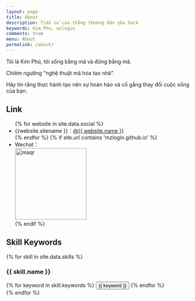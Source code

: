 ```yaml
---
layout: page
title: About
description: Tiểu sử của thằng thường dân yêu hack
keywords: Kim Phu, mzlogin
comments: true
menu: About
permalink: /about/
---
```


Tôi là Kim Phú, tôi sống bằng mã và đứng bằng mã.

Chiêm ngưỡng "nghệ thuật mã hóa tao nhã".

Hãy tin rằng thực hành tạo nên sự hoàn hảo và cố gắng thay đổi cuộc sống của bạn.

## Link

<ul>
{% for website in site.data.social %}
<li>{{website.sitename }}：<a href="{{ website.url }}" target="_blank">@{{ website.name }}</a></li>
{% endfor %}
{% if site.url contains 'mzlogin.github.io' %}
<li>
Wechat：<br />
<img style="height:192px;width:192px;border:1px solid lightgrey;" src="{{ site.url }}/assets/images/qrcode.jpg" alt="maqr" />
</li>
{% endif %}
</ul>

## Skill Keywords

{% for skill in site.data.skills %}

### {{ skill.name }}

<div class="btn-inline">
{% for keyword in skill.keywords %}
<button class="btn btn-outline" type="button">{{ keyword }}</button>
{% endfor %}
</div>
{% endfor %}
